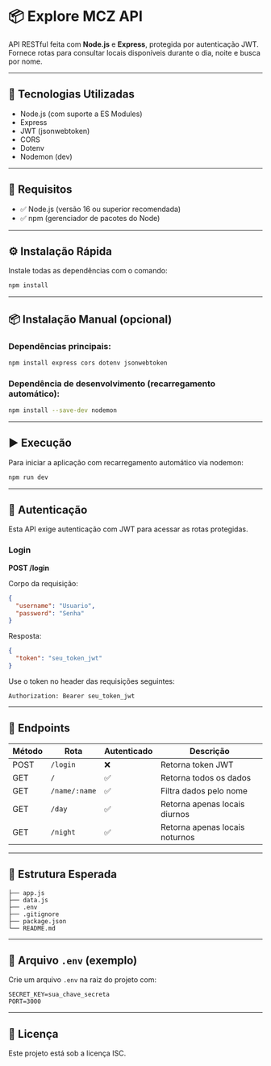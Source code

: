 # 📦 Explore MCZ API

API RESTful feita com **Node.js** e **Express**, protegida por autenticação JWT. Fornece rotas para consultar locais disponíveis durante o dia, noite e busca por nome.

---

## 🧰 Tecnologias Utilizadas

- Node.js (com suporte a ES Modules)
- Express
- JWT (jsonwebtoken)
- CORS
- Dotenv
- Nodemon (dev)

---

## 🧾 Requisitos

- ✅ Node.js (versão 16 ou superior recomendada)
- ✅ npm (gerenciador de pacotes do Node)

---

## ⚙️ Instalação Rápida

Instale todas as dependências com o comando:

```bash
npm install
```

---

## 📦 Instalação Manual (opcional)

### Dependências principais:

```bash
npm install express cors dotenv jsonwebtoken
```

### Dependência de desenvolvimento (recarregamento automático):

```bash
npm install --save-dev nodemon
```

---

## ▶️ Execução

Para iniciar a aplicação com recarregamento automático via nodemon:

```bash
npm run dev
```

---

## 🔐 Autenticação

Esta API exige autenticação com JWT para acessar as rotas protegidas.

### Login

**POST /login**

Corpo da requisição:

```json
{
  "username": "Usuario",
  "password": "Senha"
}
```

Resposta:

```json
{
  "token": "seu_token_jwt"
}
```

Use o token no header das requisições seguintes:

```
Authorization: Bearer seu_token_jwt
```

---

## 📡 Endpoints

| Método | Rota            | Autenticado | Descrição                                  |
|--------|------------------|-------------|--------------------------------------------|
| POST   | `/login`         | ❌          | Retorna token JWT                          |
| GET    | `/`              | ✅          | Retorna todos os dados                     |
| GET    | `/name/:name`    | ✅          | Filtra dados pelo nome                     |
| GET    | `/day`           | ✅          | Retorna apenas locais diurnos              |
| GET    | `/night`         | ✅          | Retorna apenas locais noturnos             |

---

## 📁 Estrutura Esperada

```
├── app.js
├── data.js
├── .env
├── .gitignore
├── package.json
└── README.md
```

---

## 🧪 Arquivo `.env` (exemplo)

Crie um arquivo `.env` na raiz do projeto com:

```
SECRET_KEY=sua_chave_secreta
PORT=3000
```

---

## 📝 Licença

Este projeto está sob a licença ISC.
